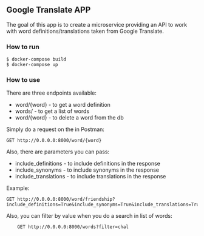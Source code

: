 ## Google Translate APP

The goal of this app is to create a microservice providing an API to work with word definitions/translations taken from Google Translate.

### How to run
    $ docker-compose build
    $ docker-compose up

### How to use
There are three endpoints available:
- word/{word} - to get a word definition
- words/ - to get a list of words
- word/{word} - to delete a word from the db

Simply do a request on the in Postman:    

    GET http://0.0.0.0:8000/word/{word}

Also, there are parameters you can pass:
- include_definitions - to include definitions in the response
- include_synonyms - to include synonyms in the response
- include_translations - to include translations in the response

Example:
    
    GET http://0.0.0.0:8000/word/friendship?include_definitions=True&include_synonyms=True&include_translations=True

Also, you can filter by value when you do a search in list of words:

        GET http://0.0.0.0:8000/words?filter=chal